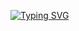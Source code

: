 [![Typing SVG](https://readme-typing-svg.demolab.com/?font=Fire+code&size=50&pause=1000&color=09F702&width=500&height=100&lines=alfar0x)](https://git.io/typing-svg)
